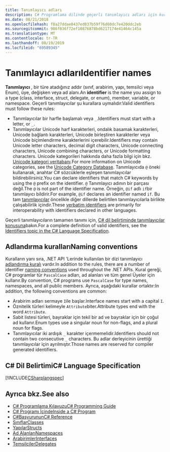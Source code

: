 ```yaml
---
title: Tanımlayıcı adları
description: C# Programlama dilinde geçerli tanımlayıcı adları için kuralları öğrenin.
ms.date: 08/21/2018
ms.openlocfilehash: f8a27ddae0437ed037b59f76d60dc7e420ddc2eb
ms.sourcegitcommit: 986f836f72ef10876878bd6217174e41464c145a
ms.translationtype: MT
ms.contentlocale: tr-TR
ms.lasthandoff: 08/19/2019
ms.locfileid: "69589345"
---
```

# <a name="identifier-names"></a><span data-ttu-id="b0f27-103">Tanımlayıcı adları</span><span class="sxs-lookup"><span data-stu-id="b0f27-103">Identifier names</span></span>

<span data-ttu-id="b0f27-104">**Tanımlayıcı** , bir türe atadığınız addır (sınıf, arabirim, yapı, temsilci veya Enum), üye, değişken veya ad alanı.</span><span class="sxs-lookup"><span data-stu-id="b0f27-104">An **identifier** is the name you assign to a type (class, interface, struct, delegate, or enum), member, variable, or namespace.</span></span> <span data-ttu-id="b0f27-105">Geçerli tanımlayıcılar şu kurallara uymalıdır:</span><span class="sxs-lookup"><span data-stu-id="b0f27-105">Valid identifiers must follow these rules:</span></span>

- <span data-ttu-id="b0f27-106">Tanımlayıcılar bir harfle başlamalı veya `_`.</span><span class="sxs-lookup"><span data-stu-id="b0f27-106">Identifiers must start with a letter, or `_`.</span></span>
- <span data-ttu-id="b0f27-107">Tanımlayıcılar Unicode harf karakterleri, ondalık basamak karakterleri, Unicode bağlantı karakterleri, Unicode birleştiren karakterler veya Unicode biçimlendirme karakterlerini içerebilir.</span><span class="sxs-lookup"><span data-stu-id="b0f27-107">Identifiers may contain Unicode letter characters, decimal digit characters, Unicode connecting characters, Unicode combining characters, or Unicode formatting characters.</span></span> <span data-ttu-id="b0f27-108">Unicode kategorileri hakkında daha fazla bilgi için bkz. [Unicode kategori veritabanı](https://www.unicode.org/reports/tr44/).</span><span class="sxs-lookup"><span data-stu-id="b0f27-108">For more information on Unicode categories, see the [Unicode Category Database](https://www.unicode.org/reports/tr44/).</span></span>
<span data-ttu-id="b0f27-109">Tanımlayıcıda `@` öneki kullanarak, anahtar C# sözcüklerle eşleşen tanımlayıcılar bildirebilirsiniz.</span><span class="sxs-lookup"><span data-stu-id="b0f27-109">You can declare identifiers that match C# keywords by using the `@` prefix on the identifier.</span></span> <span data-ttu-id="b0f27-110">`@` Tanımlayıcı adının bir parçası değil.</span><span class="sxs-lookup"><span data-stu-id="b0f27-110">The `@` is not part of the identifier name.</span></span> <span data-ttu-id="b0f27-111">Örneğin, `@if` adlı `if`bir tanımlayıcı bildirir.</span><span class="sxs-lookup"><span data-stu-id="b0f27-111">For example, `@if` declares an identifier named `if`.</span></span> <span data-ttu-id="b0f27-112">Bu tam [tanımlayıcılar](../../language-reference/tokens/verbatim.md) öncelikle diğer dillerde belirtilen tanımlayıcılarla birlikte çalışabilirlik içindir.</span><span class="sxs-lookup"><span data-stu-id="b0f27-112">These [verbatim identifiers](../../language-reference/tokens/verbatim.md) are primarily for interoperability with identifiers declared in other languages.</span></span>

<span data-ttu-id="b0f27-113">Geçerli tanımlayıcıların tamamen tanımı için, [ C# dil belirtiminde tanımlayıcılar konusuna](../../../../_csharplang/spec/lexical-structure.md#identifiers)bakın.</span><span class="sxs-lookup"><span data-stu-id="b0f27-113">For a complete definition of valid identifiers, see the [Identifiers topic in the C# Language Specification](../../../../_csharplang/spec/lexical-structure.md#identifiers).</span></span>

## <a name="naming-conventions"></a><span data-ttu-id="b0f27-114">Adlandırma kuralları</span><span class="sxs-lookup"><span data-stu-id="b0f27-114">Naming conventions</span></span>

<span data-ttu-id="b0f27-115">Kuralların yanı sıra, .NET API 'Lerinde kullanılan bir dizi tanımlayıcı [adlandırma kuralı](../../../standard/design-guidelines/naming-guidelines.md) vardır.</span><span class="sxs-lookup"><span data-stu-id="b0f27-115">In addition to the rules, there are a number of identifier [naming conventions](../../../standard/design-guidelines/naming-guidelines.md) used throughout the .NET APIs.</span></span> <span data-ttu-id="b0f27-116">Kural gereği, C# programlar tür `PascalCase` adları, ad alanları ve tüm genel Üyeler için kullanır.</span><span class="sxs-lookup"><span data-stu-id="b0f27-116">By convention, C# programs use `PascalCase` for type names, namespaces, and all public members.</span></span> <span data-ttu-id="b0f27-117">Ayrıca, aşağıdaki kurallar ortaktır:</span><span class="sxs-lookup"><span data-stu-id="b0f27-117">In addition, the following conventions are common:</span></span>

- <span data-ttu-id="b0f27-118">Arabirim adları sermaye `I`ile başlar.</span><span class="sxs-lookup"><span data-stu-id="b0f27-118">Interface names start with a capital `I`.</span></span>
- <span data-ttu-id="b0f27-119">Öznitelik türleri kelimeyle `Attribute`biter.</span><span class="sxs-lookup"><span data-stu-id="b0f27-119">Attribute types end with the word `Attribute`.</span></span>
- <span data-ttu-id="b0f27-120">Sabit listesi türleri, bayraklar için tekil bir ad ve bayraklar için bir çoğul ad kullanır.</span><span class="sxs-lookup"><span data-stu-id="b0f27-120">Enum types use a singular noun for non-flags, and a plural noun for flags.</span></span>
- <span data-ttu-id="b0f27-121">Tanımlayıcılar iki ardışık `_` karakter içermemelidir.</span><span class="sxs-lookup"><span data-stu-id="b0f27-121">Identifiers should not contain two consecutive `_` characters.</span></span> <span data-ttu-id="b0f27-122">Bu adlar derleyicinin ürettiği tanımlayıcılar için ayrılmıştır.</span><span class="sxs-lookup"><span data-stu-id="b0f27-122">Those names are reserved for compiler generated identifiers.</span></span>

## <a name="c-language-specification"></a><span data-ttu-id="b0f27-123">C# Dil Belirtimi</span><span class="sxs-lookup"><span data-stu-id="b0f27-123">C# Language Specification</span></span>

[!INCLUDE[CSharplangspec](~/includes/csharplangspec-md.md)]  
  
## <a name="see-also"></a><span data-ttu-id="b0f27-124">Ayrıca bkz.</span><span class="sxs-lookup"><span data-stu-id="b0f27-124">See also</span></span>

- [<span data-ttu-id="b0f27-125">C# Programlama Kılavuzu</span><span class="sxs-lookup"><span data-stu-id="b0f27-125">C# Programming Guide</span></span>](../index.md)
- [<span data-ttu-id="b0f27-126">C# Programı İçinde</span><span class="sxs-lookup"><span data-stu-id="b0f27-126">Inside a C# Program</span></span>](./index.md)
- [<span data-ttu-id="b0f27-127">C#Başvurunun</span><span class="sxs-lookup"><span data-stu-id="b0f27-127">C# Reference</span></span>](../../language-reference/index.md)
- [<span data-ttu-id="b0f27-128">Sınıflar</span><span class="sxs-lookup"><span data-stu-id="b0f27-128">Classes</span></span>](../classes-and-structs/classes.md)
- [<span data-ttu-id="b0f27-129">Yapılar</span><span class="sxs-lookup"><span data-stu-id="b0f27-129">Structs</span></span>](../classes-and-structs/structs.md)
- [<span data-ttu-id="b0f27-130">Ad Alanları</span><span class="sxs-lookup"><span data-stu-id="b0f27-130">Namespaces</span></span>](../namespaces/index.md)
- [<span data-ttu-id="b0f27-131">Arabirimler</span><span class="sxs-lookup"><span data-stu-id="b0f27-131">Interfaces</span></span>](../interfaces/index.md)
- [<span data-ttu-id="b0f27-132">Temsilciler</span><span class="sxs-lookup"><span data-stu-id="b0f27-132">Delegates</span></span>](../delegates/index.md)
